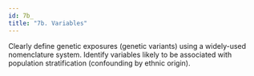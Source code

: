 ```yaml
---
id: 7b_
title: "7b. Variables"
---
```

Clearly define genetic exposures (genetic variants) using a widely-used nomenclature system. Identify variables likely to be associated with population stratification (confounding by ethnic origin).